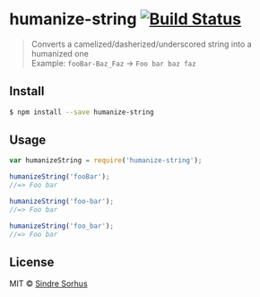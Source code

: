 # humanize-string [![Build Status](https://travis-ci.org/sindresorhus/humanize-string.svg?branch=master)](https://travis-ci.org/sindresorhus/humanize-string)

> Converts a camelized/dasherized/underscored string into a humanized one  
> Example: `fooBar-Baz_Faz` → `Foo bar baz faz`


## Install

```sh
$ npm install --save humanize-string
```


## Usage

```js
var humanizeString = require('humanize-string');

humanizeString('fooBar');
//=> Foo bar

humanizeString('foo-bar');
//=> Foo bar

humanizeString('foo_bar');
//=> Foo bar
```


## License

MIT © [Sindre Sorhus](http://sindresorhus.com)
